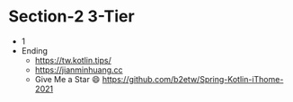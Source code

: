 # Section-2 3-Tier
* 1
* Ending
  * https://tw.kotlin.tips/
  * https://jianminhuang.cc
  * Give Me a Star 😄  https://github.com/b2etw/Spring-Kotlin-iThome-2021
